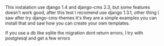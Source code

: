 This instalation use django 1.4 and django-cms 2.3, but some features doesn't work good, after this test I recomend use django 1.3.1, other thing I saw after try django-cms-themes it's they are a simple examples you can install that and saw how you can create your own templates. 

If you use a db like sqlite the migration dont return errors, I try with postgresql and get a few errors
